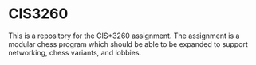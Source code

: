 CIS3260
=======

This is a repository for the CIS*3260 assignment. The assignment is a modular chess program which should be able to be expanded to support networking, chess variants, and lobbies.

